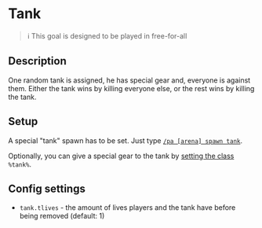 # Tank

> ℹ This goal is designed to be played in free-for-all

## Description

One random tank is assigned, he has special gear and, everyone is against them. 
Either the tank wins by killing everyone else, or the rest wins by killing the tank.

## Setup

A special "tank" spawn has to be set. Just type [`/pa [arena] spawn tank`](../commands/spawn.md).

Optionally, you can give a special gear to the tank by [setting the class](../commands/class.md) `%tank%`.

## Config settings

- `tank.tlives` \- the amount of lives players and the tank have before being removed (default: 1)

